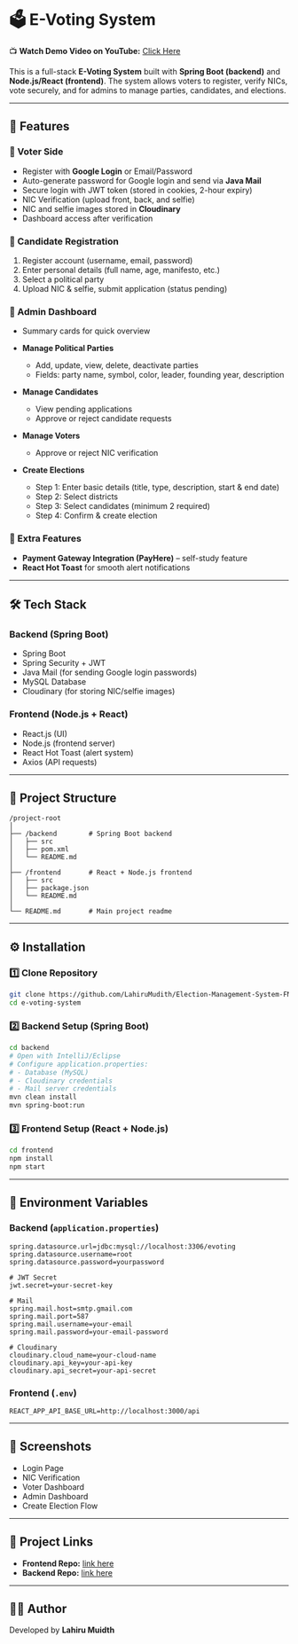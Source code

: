 # 🗳️ E-Voting System

📺 **Watch Demo Video on YouTube:** [Click Here](https://youtu.be/lq6bNjmWcPI)

This is a full-stack **E-Voting System** built with **Spring Boot (backend)** and **Node.js/React (frontend)**.
The system allows voters to register, verify NICs, vote securely, and for admins to manage parties, candidates, and elections.

---

## 🚀 Features

### 🔹 Voter Side

* Register with **Google Login** or Email/Password
* Auto-generate password for Google login and send via **Java Mail**
* Secure login with JWT token (stored in cookies, 2-hour expiry)
* NIC Verification (upload front, back, and selfie)
* NIC and selfie images stored in **Cloudinary**
* Dashboard access after verification

### 🔹 Candidate Registration

1. Register account (username, email, password)
2. Enter personal details (full name, age, manifesto, etc.)
3. Select a political party
4. Upload NIC & selfie, submit application (status pending)

### 🔹 Admin Dashboard

* Summary cards for quick overview
* **Manage Political Parties**

    * Add, update, view, delete, deactivate parties
    * Fields: party name, symbol, color, leader, founding year, description
* **Manage Candidates**

    * View pending applications
    * Approve or reject candidate requests
* **Manage Voters**

    * Approve or reject NIC verification
* **Create Elections**

    * Step 1: Enter basic details (title, type, description, start & end date)
    * Step 2: Select districts
    * Step 3: Select candidates (minimum 2 required)
    * Step 4: Confirm & create election

### 🔹 Extra Features

* **Payment Gateway Integration (PayHere)** – self-study feature
* **React Hot Toast** for smooth alert notifications

---

## 🛠️ Tech Stack

### Backend (Spring Boot)

* Spring Boot
* Spring Security + JWT
* Java Mail (for sending Google login passwords)
* MySQL Database
* Cloudinary (for storing NIC/selfie images)

### Frontend (Node.js + React)

* React.js (UI)
* Node.js (frontend server)
* React Hot Toast (alert system)
* Axios (API requests)

---

## 📂 Project Structure

```
/project-root
│
├── /backend        # Spring Boot backend
│   ├── src
│   ├── pom.xml
│   └── README.md
│
├── /frontend       # React + Node.js frontend
│   ├── src
│   ├── package.json
│   └── README.md
│
└── README.md       # Main project readme
```

---

## ⚙️ Installation

### 1️⃣ Clone Repository

```bash
git clone https://github.com/LahiruMudith/Election-Management-System-FN.git
cd e-voting-system
```

### 2️⃣ Backend Setup (Spring Boot)

```bash
cd backend
# Open with IntelliJ/Eclipse
# Configure application.properties:
# - Database (MySQL)
# - Cloudinary credentials
# - Mail server credentials
mvn clean install
mvn spring-boot:run
```

### 3️⃣ Frontend Setup (React + Node.js)

```bash
cd frontend
npm install
npm start
```

---

## 🔑 Environment Variables

### Backend (`application.properties`)

```properties
spring.datasource.url=jdbc:mysql://localhost:3306/evoting
spring.datasource.username=root
spring.datasource.password=yourpassword

# JWT Secret
jwt.secret=your-secret-key

# Mail
spring.mail.host=smtp.gmail.com
spring.mail.port=587
spring.mail.username=your-email
spring.mail.password=your-email-password

# Cloudinary
cloudinary.cloud_name=your-cloud-name
cloudinary.api_key=your-api-key
cloudinary.api_secret=your-api-secret
```

### Frontend (`.env`)

```env
REACT_APP_API_BASE_URL=http://localhost:3000/api
```

---

## 📸 Screenshots

* Login Page
* NIC Verification
* Voter Dashboard
* Admin Dashboard
* Create Election Flow

---

## 📌 Project Links

* **Frontend Repo:** [link here](https://github.com/LahiruMudith/Election-Management-System-FN.git)
* **Backend Repo:** [link here](https://github.com/LahiruMudith/Election-Management-System-BN.git)

---

## 👨‍💻 Author

Developed by **Lahiru Muidth**
